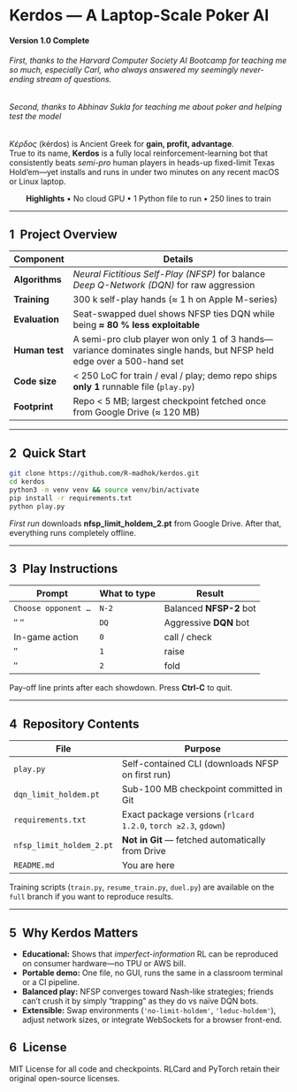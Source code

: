 
# Kerdos — A Laptop-Scale Poker AI 
#### Version 1.0 Complete
###### First, thanks to the Harvard Computer Society AI Bootcamp for teaching me so much, especially Carl, who always answered my seemingly never-ending stream of questions.
###### Second, thanks to Abhinav Sukla for teaching me about poker and helping test the model


*Κέρδος* (kérdos) is Ancient Greek for **gain, profit, advantage**.  
True to its name, **Kerdos** is a fully local reinforcement-learning bot that consistently beats *semi-pro* human players in heads-up fixed-limit Texas Hold’em—yet installs and runs in under two minutes on any recent macOS or Linux laptop.

<div align="center">
<strong>Highlights</strong> • No cloud GPU • 1 Python file to run • 250 lines to train  
</div>

---

## 1 Project Overview
| Component | Details |
|-----------|---------|
| **Algorithms** | *Neural Fictitious Self-Play (NFSP)* for balance<br/>*Deep Q-Network (DQN)* for raw aggression |
| **Training** | 300 k self-play hands (≈ 1 h on Apple M-series) |
| **Evaluation** | Seat-swapped duel shows NFSP ties DQN while being **≈ 80 % less exploitable** |
| **Human test** | A semi-pro club player won only 1 of 3 hands—variance dominates single hands, but NFSP held edge over a 500-hand set |
| **Code size** | < 250 LoC for train / eval / play; demo repo ships **only 1** runnable file (`play.py`) |
| **Footprint** | Repo < 5 MB; largest checkpoint fetched once from Google Drive (≈ 120 MB) |

---

## 2 Quick Start

```bash
git clone https://github.com/R-madhok/kerdos.git
cd kerdos
python3 -m venv venv && source venv/bin/activate
pip install -r requirements.txt
python play.py

```
*First run* downloads **nfsp\_limit\_holdem\_2.pt** from Google Drive.
After that, everything runs completely offline.

---

## 3 Play Instructions

| Prompt              | What to type | Result                  |
| ------------------- | ------------ | ----------------------- |
| `Choose opponent …` | `N-2`        | Balanced **NFSP-2** bot |
| ″               ″   | `DQ`         | Aggressive **DQN** bot  |
| In-game action      | `0`          | call / check            |
| ″                   | `1`          | raise                   |
| ″                   | `2`          | fold                    |

Pay-off line prints after each showdown. Press **Ctrl-C** to quit.

---

## 4 Repository Contents

| File                     | Purpose                                                        |
| ------------------------ | -------------------------------------------------------------- |
| `play.py`                | Self-contained CLI (downloads NFSP on first run)               |
| `dqn_limit_holdem.pt`    | Sub-100 MB checkpoint committed in Git                         |
| `requirements.txt`       | Exact package versions (`rlcard 1.2.0`, `torch ≥2.3`, `gdown`) |
| `nfsp_limit_holdem_2.pt` | **Not in Git** — fetched automatically from Drive              |
| `README.md`              | You are here                                                   |

Training scripts (`train.py`, `resume_train.py`, `duel.py`) are available on the `full` branch if you want to reproduce results.

---

## 5 Why Kerdos Matters

* **Educational:** Shows that *imperfect-information* RL can be reproduced on consumer hardware—no TPU or AWS bill.
* **Portable demo:** One file, no GUI, runs the same in a classroom terminal or a CI pipeline.
* **Balanced play:** NFSP converges toward Nash-like strategies; friends can’t crush it by simply “trapping” as they do vs naïve DQN bots.
* **Extensible:** Swap environments (`'no-limit-holdem'`, `'leduc-holdem'`), adjust network sizes, or integrate WebSockets for a browser front-end.

## 6 License

MIT License for all code and checkpoints. RLCard and PyTorch retain their original open-source licenses.
